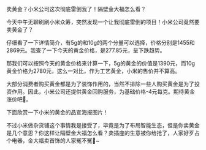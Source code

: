 卖黄金？小米公司这次彻底雷倒我了！隔壁金大福怎么看？

今天中午无聊刷刷小米众筹，突然发现一个让我彻底雷倒的项目！小米公司竟然要卖黄金了？

仔细看了一下详情简介，有5g的和10g的两个分量可以选择，价格分别是1455和2869元。我查了一下今天的黄金价格，是277.85元，呈下跌趋势。

那我们可以按照今天的黄金价格来计算一下，5g的黄金的价值是1390元，而10g黄金价格为2780元，这么一对比，作为工艺黄金，小米的售价并不算高。

大部分消费者购买黄金都是为了装饰作用的，当然不排除一些人购买黄金是为了投资作用。因此，小米公司还提供黄金回购服务，为基础价格-4元每克。期待黄金涨价吧🤣。

下面欣赏一下小米的黄金的品宣海报图片！

不过小米做杂货铺这个事情我是接受了，毕竟是为了布局智能生态，但是你卖黄金是几个意思？你这样让隔壁金大福怎么看？卖插座的生意被你给抢了，人家好歹占个电器，金大福卖首饰的人家冤不冤🤣~
